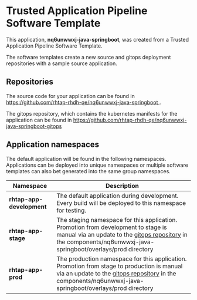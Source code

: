 # Trusted Application Pipeline Software Template

This application, **nq6unwwxj-java-springboot**, was created from a Trusted Application Pipeline Software Template.

The software templates create a new source and gitops deployment repositories with a sample source application. 

## Repositories

The source code for your application can be found in [https://github.com/rhtap-rhdh-qe/nq6unwwxj-java-springboot ](https://github.com/rhtap-rhdh-qe/nq6unwwxj-java-springboot ).
 
The gitops repository, which contains the kubernetes manifests for the application can be found in 
[https://github.com/rhtap-rhdh-qe/nq6unwwxj-java-springboot-gitops ](https://github.com/rhtap-rhdh-qe/nq6unwwxj-java-springboot-gitops ) 

## Application namespaces 

The default application will be found in the following namespaces. Applications can be deployed into unique namespaces or multiple software templates can also bet generated into the same group namespaces.  

|  Namespace   |  Description   |  
| -------- | -------- |   
| **rhtap-app-development** | The default application during development. Every build will be deployed to this namespace for testing. | 
| **rhtap-app-stage** | The staging namespace for this application. Promotion from development to stage is manual via an update to the [gitops repository](https://github.com/rhtap-rhdh-qe/nq6unwwxj-java-springboot-gitops ) in the components/nq6unwwxj-java-springboot/overlays/prod directory |  
| **rhtap-app-prod** | The production namespace for this application. Promotion from stage to production is manual via an update to the [gitops repository](https://github.com/rhtap-rhdh-qe/nq6unwwxj-java-springboot-gitops ) in the components/nq6unwwxj-java-springboot/overlays/prod directory | 